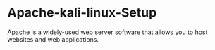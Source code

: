 # Apache-kali-linux-Setup
Apache is a widely-used web server software that allows you to host websites and web applications. 
